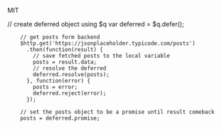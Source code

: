 MIT


  // create deferred object using $q
        var deferred = $q.defer();
 
        // get posts form backend
        $http.get('https://jsonplaceholder.typicode.com/posts')
          .then(function(result) {
            // save fetched posts to the local variable
            posts = result.data;
            // resolve the deferred
            deferred.resolve(posts);
          }, function(error) {
            posts = error;
            deferred.reject(error);
          });
 
        // set the posts object to be a promise until result comeback
        posts = deferred.promise;
